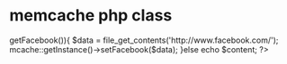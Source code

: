 memcache php class 
========
<?php

  include 'mcache.php';
  
  if(!$content = mcache::getInstance()->getFacebook()){
  
    $data = file_get_contents('http://www.facebook.com/');
    
    mcache::getInstance()->setFacebook($data);
    
  }else echo $content;
  
?>

